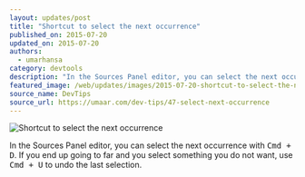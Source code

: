 ```yaml
---
layout: updates/post
title: "Shortcut to select the next occurrence"
published_on: 2015-07-20
updated_on: 2015-07-20
authors:
  - umarhansa
category: devtools
description: "In the Sources Panel editor, you can select the next occurrence with <kbd class='kbd'>Cmd + D</kbd>."
featured_image: /web/updates/images/2015-07-20-shortcut-to-select-the-next-occurrence/select-next-occurrence.gif
source_name: DevTips
source_url: https://umaar.com/dev-tips/47-select-next-occurrence
---
```

<img src="/web/updates/images/2015-07-20-shortcut-to-select-the-next-occurrence/select-next-occurrence.gif" alt="Shortcut to select the next occurrence">

In the Sources Panel editor, you can select the next occurrence with <kbd class="kbd">Cmd + D</kbd>. If you end up going to far and you select something you do not want, use <kbd class="kbd">Cmd + U</kbd> to undo the last selection.




		
